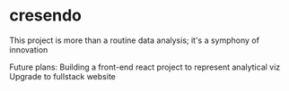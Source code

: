 # cresendo
This project is more than a routine data analysis; it's a symphony of innovation

Future plans:
Building a front-end react project to represent analytical viz
Upgrade to fullstack website

